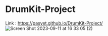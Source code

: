 # DrumKit-Project
Link : https://pasyet.github.io/DrumKit-Project/
![Screen Shot 2023-09-11 at 16 33 05 (2)](https://github.com/pasyet/DrumKit-Project/assets/16052798/5049b483-207e-4986-9552-8f0f975ce248)
